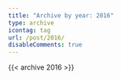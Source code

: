```yaml
---
title: "Archive by year: 2016"
type: archive
icontag: tag
url: /post/2016/
disableComments: true
---
```


{{< archive 2016 >}}